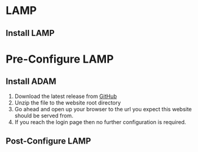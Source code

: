 # LAMP
## Install LAMP
# Pre-Configure LAMP
## Install ADAM
1. Download the latest release from [GitHub](https://github.com/jacobsen9026/AD-Accounts-Manager/releases)
1. Unzip the file to the website root directory
1. Go ahead and open up your browser to the url you expect this website should be served from.
1. If you reach the login page then no further configuration is required.
## Post-Configure LAMP
